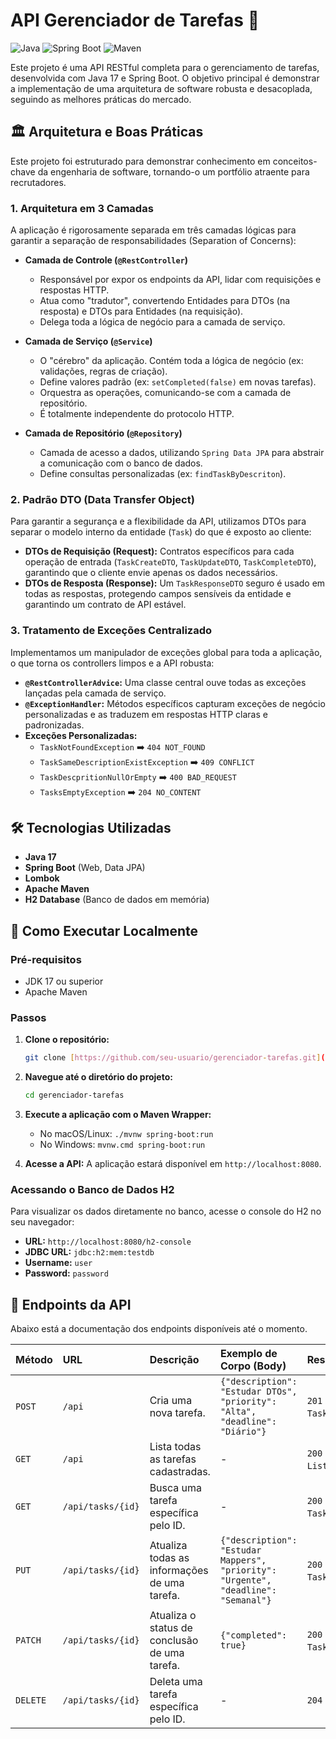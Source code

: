 # API Gerenciador de Tarefas 📝

![Java](https://img.shields.io/badge/Java-17-blue?style=for-the-badge&logo=java)
![Spring Boot](https://img.shields.io/badge/Spring_Boot-3.5.6-green?style=for-the-badge&logo=spring)
![Maven](https://img.shields.io/badge/Maven-4.0.0-red?style=for-the-badge&logo=apache-maven)

Este projeto é uma API RESTful completa para o gerenciamento de tarefas, desenvolvida com Java 17 e Spring Boot. O objetivo principal é demonstrar a implementação de uma arquitetura de software robusta e desacoplada, seguindo as melhores práticas do mercado.

## 🏛️ Arquitetura e Boas Práticas

Este projeto foi estruturado para demonstrar conhecimento em conceitos-chave da engenharia de software, tornando-o um portfólio atraente para recrutadores.

### 1. Arquitetura em 3 Camadas

A aplicação é rigorosamente separada em três camadas lógicas para garantir a separação de responsabilidades (Separation of Concerns):

- **Camada de Controle (`@RestController`)**

  - Responsável por expor os endpoints da API, lidar com requisições e respostas HTTP.
  - Atua como "tradutor", convertendo Entidades para DTOs (na resposta) e DTOs para Entidades (na requisição).
  - Delega toda a lógica de negócio para a camada de serviço.

- **Camada de Serviço (`@Service`)**

  - O "cérebro" da aplicação. Contém toda a lógica de negócio (ex: validações, regras de criação).
  - Define valores padrão (ex: `setCompleted(false)` em novas tarefas).
  - Orquestra as operações, comunicando-se com a camada de repositório.
  - É totalmente independente do protocolo HTTP.

- **Camada de Repositório (`@Repository`)**
  - Camada de acesso a dados, utilizando `Spring Data JPA` para abstrair a comunicação com o banco de dados.
  - Define consultas personalizadas (ex: `findTaskByDescriton`).

### 2. Padrão DTO (Data Transfer Object)

Para garantir a segurança e a flexibilidade da API, utilizamos DTOs para separar o modelo interno da entidade (`Task`) do que é exposto ao cliente:

- **DTOs de Requisição (Request):** Contratos específicos para cada operação de entrada (`TaskCreateDTO`, `TaskUpdateDTO`, `TaskCompleteDTO`), garantindo que o cliente envie apenas os dados necessários.
- **DTOs de Resposta (Response):** Um `TaskResponseDTO` seguro é usado em todas as respostas, protegendo campos sensíveis da entidade e garantindo um contrato de API estável.

### 3. Tratamento de Exceções Centralizado

Implementamos um manipulador de exceções global para toda a aplicação, o que torna os controllers limpos e a API robusta:

- **`@RestControllerAdvice`:** Uma classe central ouve todas as exceções lançadas pela camada de serviço.
- **`@ExceptionHandler`:** Métodos específicos capturam exceções de negócio personalizadas e as traduzem em respostas HTTP claras e padronizadas.
- **Exceções Personalizadas:**
  - `TaskNotFoundException` ➡️ `404 NOT_FOUND`
  - `TaskSameDescriptionExistException` ➡️ `409 CONFLICT`
  - `TaskDescpritionNullOrEmpty` ➡️ `400 BAD_REQUEST`
  - `TasksEmptyException` ➡️ `204 NO_CONTENT`

## 🛠️ Tecnologias Utilizadas

- **Java 17**
- **Spring Boot** (Web, Data JPA)
- **Lombok**
- **Apache Maven**
- **H2 Database** (Banco de dados em memória)

## 🚀 Como Executar Localmente

### Pré-requisitos

- JDK 17 ou superior
- Apache Maven

### Passos

1.  **Clone o repositório:**

    ```bash
    git clone [https://github.com/seu-usuario/gerenciador-tarefas.git](https://github.com/seu-usuario/gerenciador-tarefas.git)
    ```

2.  **Navegue até o diretório do projeto:**

    ```bash
    cd gerenciador-tarefas
    ```

3.  **Execute a aplicação com o Maven Wrapper:**

    - No macOS/Linux: `./mvnw spring-boot:run`
    - No Windows: `mvnw.cmd spring-boot:run`

4.  **Acesse a API:**
    A aplicação estará disponível em `http://localhost:8080`.

### Acessando o Banco de Dados H2

Para visualizar os dados diretamente no banco, acesse o console do H2 no seu navegador:

- **URL:** `http://localhost:8080/h2-console`
- **JDBC URL:** `jdbc:h2:mem:testdb`
- **Username:** `user`
- **Password:** `password`

## 📖 Endpoints da API

Abaixo está a documentação dos endpoints disponíveis até o momento.

| Método   | URL               | Descrição                                     | Exemplo de Corpo (Body)                                                            | Resposta (Sucesso)                         |
| :------- | :---------------- | :-------------------------------------------- | :--------------------------------------------------------------------------------- | :----------------------------------------- |
| `POST`   | `/api`            | Cria uma nova tarefa.                         | `{"description": "Estudar DTOs", "priority": "Alta", "deadline": "Diário"}`        | `201 CREATED` (Retorna `TaskResponseDTO`)  |
| `GET`    | `/api`            | Lista todas as tarefas cadastradas.           | -                                                                                  | `200 OK` (Retorna `List<TaskResponseDTO>`) |
| `GET`    | `/api/tasks/{id}` | Busca uma tarefa específica pelo ID.          | -                                                                                  | `200 OK` (Retorna `TaskResponseDTO`)       |
| `PUT`    | `/api/tasks/{id}` | Atualiza todas as informações de uma tarefa.  | `{"description": "Estudar Mappers", "priority": "Urgente", "deadline": "Semanal"}` | `200 OK` (Retorna `TaskResponseDTO`)       |
| `PATCH`  | `/api/tasks/{id}` | Atualiza o status de conclusão de uma tarefa. | `{"completed": true}`                                                              | `200 OK` (Retorna `TaskResponseDTO`)       |
| `DELETE` | `/api/tasks/{id}` | Deleta uma tarefa específica pelo ID.         | -                                                                                  | `204 NO_CONTENT`                           |
